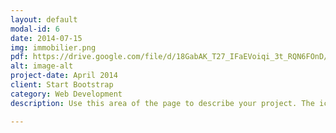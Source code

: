 ```yaml
---
layout: default
modal-id: 6
date: 2014-07-15
img: immobilier.png
pdf: https://drive.google.com/file/d/18GabAK_T27_IFaEVoiqi_3t_RQN6FOnD/preview
alt: image-alt
project-date: April 2014
client: Start Bootstrap
category: Web Development
description: Use this area of the page to describe your project. The icon above is part of a free icon set by <a href="https://sellfy.com/p/8Q9P/jV3VZ/">Flat Icons</a>. On their website, you can download their free set with 16 icons, or you can purchase the entire set with 146 icons for only $12!

---
```

